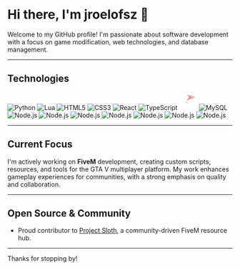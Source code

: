 # Hi there, I'm jroelofsz 👋

Welcome to my GitHub profile! I'm passionate about software development with a focus on game modification, web technologies, and database management.

---

## Technologies

<p>
  <img src="https://cdn.simpleicons.org/python/3776AB" alt="Python" width="40" height="40"/>
  <img src="https://cdn.simpleicons.org/lua/2C2D72" alt="Lua" width="40" height="40"/>
  <img src="https://cdn.simpleicons.org/html5/E34F26" alt="HTML5" width="40" height="40"/>
  <img src="https://cdn.simpleicons.org/css3/1572B6" alt="CSS3" width="40" height="40"/>
  <img src="https://cdn.simpleicons.org/react/61DAFB" alt="React" width="40" height="40"/>
  <img src="https://cdn.simpleicons.org/typescript/3178C6" alt="TypeScript" width="40" height="40"/>
  <img src="./mssql.svg" alt="SQL Server" width="40" height="40"/>
  <img src="https://cdn.simpleicons.org/mysql/4479A1" alt="MySQL" width="40" height="40"/>
  <img src="https://cdn.simpleicons.org/node.js" alt="Node.js" width="40" height="40"/>
  <img src="https://cdn.simpleicons.org/linuxmint" alt="Node.js" width="40" height="40"/>
  <img src="https://cdn.simpleicons.org/sqlite" alt="Node.js" width="40" height="40"/>
  <img src="https://cdn.simpleicons.org/sqlalchemy" alt="Node.js" width="40" height="40"/>
  <img src="https://cdn.simpleicons.org/postgresql" alt="Node.js" width="40" height="40"/>
  <img src="https://cdn.simpleicons.org/pandas" alt="Node.js" width="40" height="40"/>
  <img src="https://cdn.simpleicons.org/javascript" alt="Node.js" width="40" height="40"/>

  
</p>

---

## Current Focus

I'm actively working on **FiveM** development, creating custom scripts, resources, and tools for the GTA V multiplayer platform. My work enhances gameplay experiences for communities, with a strong emphasis on quality and collaboration.

---

## Open Source & Community

- Proud contributor to [Project Sloth](https://github.com/project-sloth), a community-driven FiveM resource hub.


---

Thanks for stopping by!
